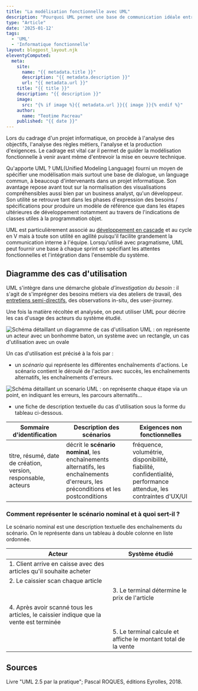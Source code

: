 ```yaml
---
title: "La modélisation fonctionnelle avec UML"
description: "Pourquoi UML permet une base de communication idéale entre fonctionnel et développement lors d'un projet informatique"
type: "Article"
date: '2025-01-12'
tags: 
  - 'UML'
  - 'Informatique fonctionnelle'
layout: blogpost_layout.njk
eleventyComputed:
  meta:
    site:
      name: "{{ metadata.title }}"
      description: "{{ metadata.description }}"
      url: "{{ metadata.url }}"
    title: "{{ title }}"
    description: "{{ description }}"
    image:
      src: "{% if image %}{{ metadata.url }}{{ image }}{% endif %}"
    author:
      name: "Teotime Pacreau"
    published: "{{ date }}"
---
```


Lors du cadrage d'un projet informatique, on procède à l'analyse des objectifs, l'analyse des règles métiers, l'analyse et la production d'exigences. Le cadrage est vital car il permet de guider la modélisation fonctionnelle à venir avant même d'entrevoir la mise en oeuvre technique.

Qu'apporte UML ? UML(Unified Modeling Language) fourni un moyen de spécifier une modélisation mais surtout une base de dialogue, un language commun, à beaucoup d'intervenants dans un projet informatique. Son avantage repose avant tout sur la normalisation des visualisations compréhensibles aussi bien par un business analyst, qu'un développeur. Son utilité se retrouve tant dans les phases d'expression des besoins / spécifications pour produire un modèle de référence que dans les étapes ultérieures de développement notamment au travers de l'indications de classes utiles à la programmation objet.

UML est particulièrement associé au [développement en cascade](../methodes-gestion-de-projet-informatique/) et au cycle en V mais à toute son utilité en agilité puisqu'il facilite grandement la communication interne à l'équipe. Lorsqu'utilisé avec pragmatisme, UML peut fournir une base à chaque sprint en spécifiant les attentes fonctionnelles et l'intégration dans l'ensemble du système.

## Diagramme des cas d'utilisation

UML s'intègre dans une démarche globale *d'investigation du besoin* : il s'agit de s'imprégner des besoins métiers via des ateliers de travail, des [entretiens semi-directifs](../../essais/challenger-pratiques-transformation-organisationelle-par-le-design-de-services/), des observations in-situ, des user-journey.

Une fois la matière récoltée et analysée, on peut utiliser UML pour décrire les cas d'usage des acteurs du système étudié.

![Schéma détaillant un diagramme de cas d'utilisation UML : on représente un acteur avec un bonhomme baton, un système avec un rectangle, un cas d'utilisation avec un ovale](/img/uml_diagramme_cas_dutilisation.webp "Exemple minimal de diagramme de cas d'utilisation UML")

Un cas d'utilisation est précisé à la fois par :

- un *scénario* qui représente les différentes enchaînements d'actions. Le scénario contient le déroulé de l'action avec succès, les enchaînements alternatifs, les enchaînements  d'erreurs.

![Schéma détaillant un scenario UML : on représente chaque étape via un point, en indiquant les erreurs, les parcours alternatifs...](/img/uml_scenario_cas_dutilisation.webp "Exemple minimal de scénario de cas d'utilisation UML")

- une fiche de description textuelle du cas d'utilisation sous la forme du tableau ci-dessous.

Sommaire d'identification | Description des scénarios | Exigences non fonctionnelles |
-- | -- | -- |
titre, résumé, date de création, version, responsable, acteurs | décrit le **scénario nominal**, les enchaînements alternatifs, les enchaînements d'erreurs, les préconditions et les postconditions | fréquence, volumétrie, disponibilité, fiabilité, confidentialité, performance attendue, les contraintes d'UX/UI |

### Comment représenter le **scénario nominal** et à quoi sert-il ?

Le scénario nominal est une description textuelle des enchaînements du scénario. On le représente dans un tableau à double colonne en liste ordonnée.

Acteur | Système étudié |
-- | -- |
| 1. Client arrive en caisse avec des articles qu'il souhaite acheter | |
| 2. Le caissier scan chaque article | |
| | 3. Le terminal détermine le prix de l'article |
| 4. Après avoir scanné tous les articles, le caissier indique que la vente est terminée |  |
| | 5. Le terminal calcule et affiche le montant total de la vente |


## Sources

Livre "UML 2.5 par la pratique"; Pascal ROQUES, éditions Eyrolles, 2018.